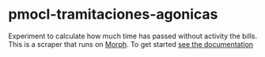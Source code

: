pmocl-tramitaciones-agonicas
============================

Experiment to calculate how much time has passed without activity the bills. This is a scraper that runs on [Morph](https://morph.io). To get started [see the documentation](https://morph.io/documentation)
